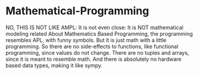 # Mathematical-Programming
NO, THIS IS NOT LIKE AMPL: It is not even close: It is NOT mathematical modeling related
About Mathematics Based Programming, the programming resembles APL, with funny symbols. But it is just math with a little programming. So there are no side-effects to functions, like functional programming, since values do not change. There are no tuples and arrays, since it is meant to resemble math. And there is absolutely no hardware based data types, making it like sympy.
